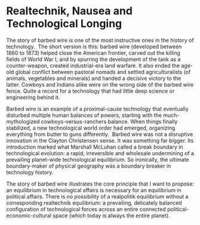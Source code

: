 # Realtechnik, Nausea and Technological Longing

The story of barbed wire is one of the most instructive ones in the
history of technology.  The short version is this: barbed wire
(developed between 1860 to 1873) helped close the American frontier,
carved out the killing fields of World War I, and by spurring the
development of the tank as a counter-weapon, created industrial-era
land warfare. It also ended the age-old global conflict between
pastoral nomads and settled agriculturalists (of animals, vegetables
and minerals) and handed a decisive victory to the latter. Cowboys and
Indians alike were on the wrong side of the barbed wire fence. Quite a
record for a technology that had little deep science or engineering
behind it.

Barbed wire is an example of a proximal-cause technology that
eventually disturbed multiple human balances of powers, starting with
the much-mythologized cowboys-versus-ranchers balance. When things
finally stabilized, a new technological world order had emerged,
organizing everything from butter to guns differently.  Barbed wire
was not a disruptive innovation in the Clayton Christensen sense. It
was something far bigger. Its introduction marked what Marshall
McLuhan called a break boundary in technological evolution: a rapid,
irreversible and wholesale undermining of a prevailing planet-wide
technological equilibrium. So ironically, the ultimate boundary-maker
of physical geography was a boundary breaker in technology history.

The story of barbed wire illustrates the core principle that I want to
propose: an equilibrium in technological affairs is necessary for an
equilibrium in political affairs. There is no possibility of
a realpolitik equilibrium without a
corresponding realtechnik equilibrium: a prevailing, delicately
balanced configuration of technological forces across an entire
connected political-economic-cultural space (which today is always the
entire planet).



